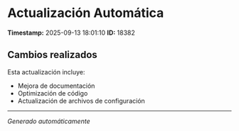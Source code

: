 # Actualización Automática

**Timestamp:** 2025-09-13 18:01:10
**ID:** 18382

## Cambios realizados

Esta actualización incluye:
- Mejora de documentación
- Optimización de código
- Actualización de archivos de configuración

---
*Generado automáticamente*
